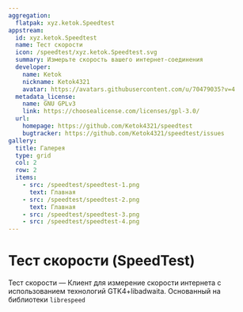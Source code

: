 ```yaml
---
aggregation:
  flatpak: xyz.ketok.Speedtest
appstream:
  id: xyz.ketok.Speedtest
  name: Тест скорости
  icon: /speedtest/xyz.ketok.Speedtest.svg
  summary: Измерьте скорость вашего интернет-соединения
  developer:
    name: Ketok
    nickname: Ketok4321
    avatar: https://avatars.githubusercontent.com/u/70479035?v=4
  metadata_license:
    name: GNU GPLv3
    link: https://choosealicense.com/licenses/gpl-3.0/
  url:
    homepage: https://github.com/Ketok4321/speedtest
    bugtracker: https://github.com/Ketok4321/speedtest/issues
gallery:
  title: Галерея
  type: grid
  col: 2
  row: 2
  items:
    - src: /speedtest/speedtest-1.png
      text: Главная
    - src: /speedtest/speedtest-2.png
      text: Главная
    - src: /speedtest/speedtest-3.png
    - src: /speedtest/speedtest-4.png
---
```


# Тест скорости (SpeedTest)

Тест скорости — Клиент для измерение скорости интернета с использованием технологий GTK4+libadwaita. Основанный на библиотеки `librespeed`

<AGWGallery />

<!--@include: @ru/apps/.parts/install/content-flatpak.md-->

